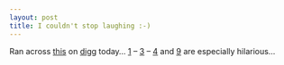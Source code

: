 ```yaml
---
layout: post
title: I couldn't stop laughing :-)
---
```


Ran across [this](http://crave.cnet.co.uk/0,39029477,49292857-1,00.htm)
on [digg](http://digg.com) today…
[1](http://crave.cnet.co.uk/0,39029477,49292857-1,00.htm) –
[3](http://crave.cnet.co.uk/0,39029477,49292857-3,00.htm) –
[4](http://crave.cnet.co.uk/0,39029477,49292857-4,00.htm) and
[9](http://crave.cnet.co.uk/0,39029477,49292857-9,00.htm) are especially
hilarious…
